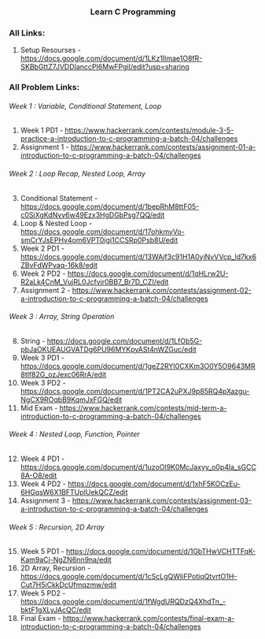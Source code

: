 <h3 align="center"> Learn C Programming </h3>

### All Links:

1. Setup Resourses - https://docs.google.com/document/d/1LKz1Ilmae1O8fR-SKBbGttZ7JVDDIanccPI6MwFPgiI/edit?usp=sharing


### All Problem Links:
<h6> Week 1 : Variable, Conditional Statement, Loop </h6>

1. Week 1 PD1 - https://www.hackerrank.com/contests/module-3-5-practice-a-introduction-to-c-programming-a-batch-04/challenges
2. Assignment 1 - https://www.hackerrank.com/contests/assignment-01-a-introduction-to-c-programming-a-batch-04/challenges

<h6> Week 2 : Loop Recap, Nested Loop, Array</h6>

3. Conditional Statement - https://docs.google.com/document/d/1bepRhM8ttF05-c0SjXgKdNvy6w49Ezx3HgDGbPsg7QQ/edit
4. Loop & Nested Loop - https://docs.google.com/document/d/17ohkmyVo-smCrYJsEPHv4om6VPT0igi1CCSRp0Psb8U/edit
5. Week 2 PD1 - https://docs.google.com/document/d/13WAjf3c91H1A0yiNvVVcp_ld7kx6ZBvFdWPvaq-16k8/edit
6. Week 2 PD2 - https://docs.google.com/document/d/1qHLrw2U-R2aLk4CnM_VujRL0Jcfvjr0BB7_Br7D_CZI/edit
7. Assignment 2 - https://www.hackerrank.com/contests/assignment-02-a-introduction-to-c-programming-a-batch-04/challenges

<h6> Week 3 : Array, String Operation </h6>

8. String - https://docs.google.com/document/d/1LfOb5G-pbJaOKUEAUGVATDg6PU96MYKpyASt4nWZGuc/edit
9. Week 3 PD1 - https://docs.google.com/document/d/1geZ2RYI0CXKm3O0Y5O9643MR8tlf82G_ozJexc06RrA/edit
10. Week 3 PD2 - https://docs.google.com/document/d/1PT2CA2uPXJ9p85RQ4pXazgu-NgCX9ROqbB9KqmJxFGQ/edit
11. Mid Exam - https://www.hackerrank.com/contests/mid-term-a-introduction-to-c-programming-a-batch-04/challenges

<h6> Week 4 : Nested Loop, Function, Pointer </h6>

12. Week 4 PD1 - https://docs.google.com/document/d/1uzoOl9K0McJaxyy_o0p4la_sGCC8A-O8/edit
13. Week 4 PD2 - https://docs.google.com/document/d/1xhF5KOCzEu-6HGqsW6X1BFTUpIUekQCZ/edit
14. Assignment 3 - https://www.hackerrank.com/contests/assignment-03-a-introduction-to-c-programming-a-batch-04/challenges

<h6> Week 5 : Recursion, 2D Array </h6>

15. Week 5 PD1 - https://docs.google.com/document/d/1GbTHwVCHTTFqK-Kam9aCj-NgZN6nn9na/edit
16. 2D Array, Recursion - https://docs.google.com/document/d/1cScLgQWIiFPotiqQtvrtO1H-Cut7H5iCkkDcUfmqzmw/edit
17. Week 5 PD2 - https://docs.google.com/document/d/1fWgdURQDzQ4XhdTn_-bktF1gXLyJAcQC/edit
18. Final Exam - https://www.hackerrank.com/contests/final-exam-a-introduction-to-c-programming-a-batch-04/challenges